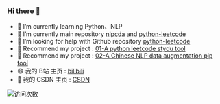 ### Hi there 👋

<!--
**425776024/425776024** is a ✨ _special_ ✨ repository because its `README.md` (this file) appears on your GitHub profile.

Here are some ideas to get you started:

- 🔭 I’m currently working on ...
- 🌱 I’m currently learning ...
- 👯 I’m looking to collaborate on ...
- 🤔 I’m looking for help with ...
- 💬 Ask me about ...
- 📫 How to reach me: ...
- 😄 Pronouns: ...
- ⚡ Fun fact: ...
-->


- 🌱 I’m currently learning Python、NLP
- 🔭 I’m currently main repository [nlpcda](https://github.com/425776024/nlpcda) and [python-leetcode](https://github.com/425776024/easy_leetcode)
- 🤔 I’m looking for help with Github repository [python-leetcode](https://github.com/425776024/easy_leetcode)
- 🦵 Recommend my project : [01-A python leetcode stydu tool](https://github.com/425776024/easy_leetcode)
- 🦵 Recommend my project : [02-A Chinese NLP data augmentation pip tool](https://github.com/425776024/nlpcda)
- 😄 我的 B站 主页 : [bilibili](https://space.bilibili.com/98643795)
- 🎋 我的 CSDN 主页 : [CSDN](https://blog.csdn.net/jiang425776024)


![访问次数](http://www.zpoint.xyz:8080/count/tag.svg?url=github.com/425776024)
